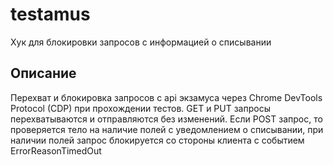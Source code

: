 # testamus
Хук для блокировки запросов с информацией о списывании 

## Описание
Перехват и блокировка запросов с api экзамуса через Chrome DevTools Protocol (CDP) при прохождении тестов.
GET и PUT запросы перехватываются и отправляются без изменений. Если POST запрос, то проверяется тело на наличие полей с уведомлением о списывании, при наличии полей запрос блокируется со стороны клиента с событием ErrorReasonTimedOut 


